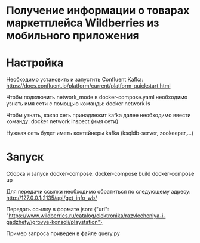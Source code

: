 # Получение информации о товарах маркетплейса Wildberries из мобильного приложения

# Настройка

Необходимо установить и запустить Confluent Kafka: 
https://docs.confluent.io/platform/current/platform-quickstart.html

Чтобы подключить network_mode в docker-compose.yaml необходимо узнать имя сети с помощью команды:
docker network ls

Чтобы узнать, какая сеть принадлежит kafka далее необходимо ввести команду:
docker network inspect {имя сети}

Нужная сеть будет иметь контейнеры kafka (ksqldb-server, zookeeper,...)

# Запуск

Сборка и запуск docker-compose:
docker-compose build
docker-compose up

Для передачи ссылки необходимо обратиться по следующему адресу:
http://127.0.0.1:2135/api/get_info_wb/

Передать ссылку в формате json:
{"url": "https://www.wildberries.ru/catalog/elektronika/razvlecheniya-i-gadzhety/igrovye-konsoli/playstation"}

Пример запроса приведен в файле query.py
